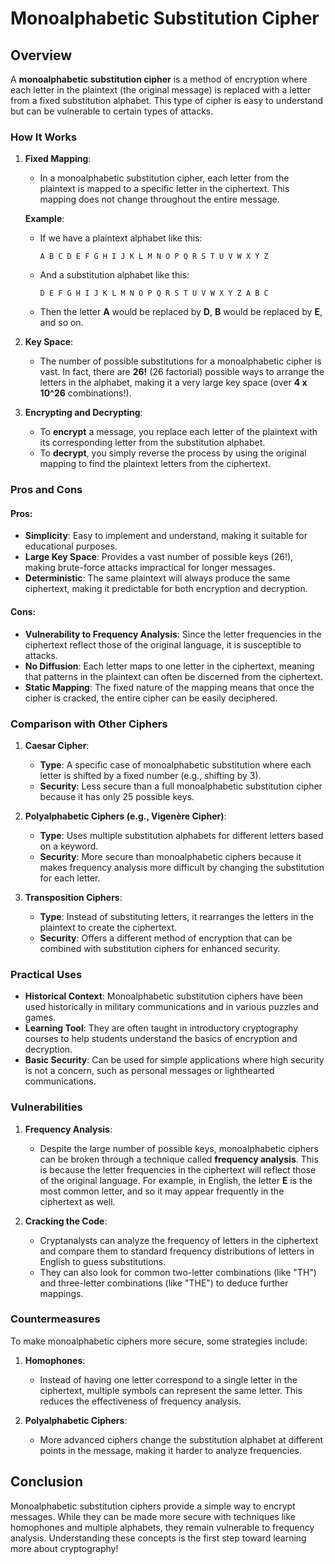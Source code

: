 # Monoalphabetic Substitution Cipher

## Overview

A **monoalphabetic substitution cipher** is a method of encryption where each letter in the plaintext (the original message) is replaced with a letter from a fixed substitution alphabet. This type of cipher is easy to understand but can be vulnerable to certain types of attacks.

### How It Works

1. **Fixed Mapping**:
   - In a monoalphabetic substitution cipher, each letter from the plaintext is mapped to a specific letter in the ciphertext. This mapping does not change throughout the entire message.

   **Example**:
   - If we have a plaintext alphabet like this:
     ```
     A B C D E F G H I J K L M N O P Q R S T U V W X Y Z
     ```
   - And a substitution alphabet like this:
     ```
     D E F G H I J K L M N O P Q R S T U V W X Y Z A B C
     ```
   - Then the letter **A** would be replaced by **D**, **B** would be replaced by **E**, and so on.

2. **Key Space**:
   - The number of possible substitutions for a monoalphabetic cipher is vast. In fact, there are **26!** (26 factorial) possible ways to arrange the letters in the alphabet, making it a very large key space (over **4 x 10^26** combinations!).

3. **Encrypting and Decrypting**:
   - To **encrypt** a message, you replace each letter of the plaintext with its corresponding letter from the substitution alphabet.
   - To **decrypt**, you simply reverse the process by using the original mapping to find the plaintext letters from the ciphertext.

### Pros and Cons

#### Pros:
- **Simplicity**: Easy to implement and understand, making it suitable for educational purposes.
- **Large Key Space**: Provides a vast number of possible keys (26!), making brute-force attacks impractical for longer messages.
- **Deterministic**: The same plaintext will always produce the same ciphertext, making it predictable for both encryption and decryption.

#### Cons:
- **Vulnerability to Frequency Analysis**: Since the letter frequencies in the ciphertext reflect those of the original language, it is susceptible to attacks.
- **No Diffusion**: Each letter maps to one letter in the ciphertext, meaning that patterns in the plaintext can often be discerned from the ciphertext.
- **Static Mapping**: The fixed nature of the mapping means that once the cipher is cracked, the entire cipher can be easily deciphered.

### Comparison with Other Ciphers

1. **Caesar Cipher**:
   - **Type**: A specific case of monoalphabetic substitution where each letter is shifted by a fixed number (e.g., shifting by 3).
   - **Security**: Less secure than a full monoalphabetic substitution cipher because it has only 25 possible keys.

2. **Polyalphabetic Ciphers (e.g., Vigenère Cipher)**:
   - **Type**: Uses multiple substitution alphabets for different letters based on a keyword.
   - **Security**: More secure than monoalphabetic ciphers because it makes frequency analysis more difficult by changing the substitution for each letter.

3. **Transposition Ciphers**:
   - **Type**: Instead of substituting letters, it rearranges the letters in the plaintext to create the ciphertext.
   - **Security**: Offers a different method of encryption that can be combined with substitution ciphers for enhanced security.

### Practical Uses

- **Historical Context**: Monoalphabetic substitution ciphers have been used historically in military communications and in various puzzles and games.
- **Learning Tool**: They are often taught in introductory cryptography courses to help students understand the basics of encryption and decryption.
- **Basic Security**: Can be used for simple applications where high security is not a concern, such as personal messages or lighthearted communications.

### Vulnerabilities

1. **Frequency Analysis**:
   - Despite the large number of possible keys, monoalphabetic ciphers can be broken through a technique called **frequency analysis**. This is because the letter frequencies in the ciphertext will reflect those of the original language. For example, in English, the letter **E** is the most common letter, and so it may appear frequently in the ciphertext as well.
  
2. **Cracking the Code**:
   - Cryptanalysts can analyze the frequency of letters in the ciphertext and compare them to standard frequency distributions of letters in English to guess substitutions.
   - They can also look for common two-letter combinations (like "TH") and three-letter combinations (like "THE") to deduce further mappings.

### Countermeasures

To make monoalphabetic ciphers more secure, some strategies include:

1. **Homophones**:
   - Instead of having one letter correspond to a single letter in the ciphertext, multiple symbols can represent the same letter. This reduces the effectiveness of frequency analysis.

2. **Polyalphabetic Ciphers**:
   - More advanced ciphers change the substitution alphabet at different points in the message, making it harder to analyze frequencies.

## Conclusion

Monoalphabetic substitution ciphers provide a simple way to encrypt messages. While they can be made more secure with techniques like homophones and multiple alphabets, they remain vulnerable to frequency analysis. Understanding these concepts is the first step toward learning more about cryptography!

